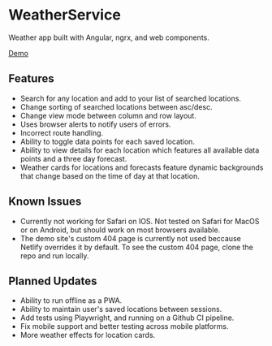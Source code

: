 # WeatherService
Weather app built with Angular, ngrx, and web components.

[Demo](https://elated-lichterman-a7fcb3.netlify.app/)

## Features
- Search for any location and add to your list of searched locations.
- Change sorting of searched locations between asc/desc.
- Change view mode between column and row layout.
- Uses browser alerts to notify users of errors.
- Incorrect route handling.
- Ability to toggle data points for each saved location.
- Ability to view details for each location which features all available data points and a three day forecast.
- Weather cards for locations and forecasts feature dynamic backgrounds that change based on the time of day at that location.

## Known Issues
- Currently not working for Safari on IOS. Not tested on Safari for MacOS or on Android, but should work on most browsers available.
- The demo site's custom 404 page is currently not used beccause Netlify overrides it by default. To see the custom 404 page, clone the repo and run locally.

## Planned Updates
- Ability to run offline as a PWA.
- Ability to maintain user's saved locations between sessions.
- Add tests using Playwright, and running on a Github CI pipeline.
- Fix mobile support and better testing across mobile platforms.
- More weather effects for location cards.
